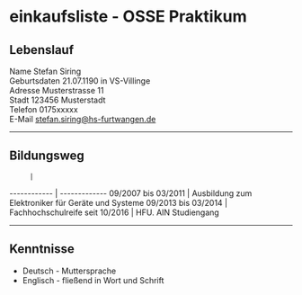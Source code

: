 # einkaufsliste - OSSE Praktikum

## Lebenslauf
Name		Stefan Siring  
Geburtsdaten	21.07.1190 in VS-Villinge  
Adresse		Musterstrasse 11  
Stadt		123456 Musterstadt  
Telefon		0175xxxxx  
E-Mail		stefan.siring@hs-furtwangen.de  

----

## Bildungsweg

	     | 
------------ | -------------
09/2007 bis 03/2011 | Ausbildung zum Elektroniker für Geräte und Systeme
09/2013 bis 03/2014 | Fachhochschulreife
seit 10/2016	    | HFU. AIN Studiengang 

----

## Kenntnisse

* Deutsch - Muttersprache    
* Englisch - fließend in Wort und Schrift
